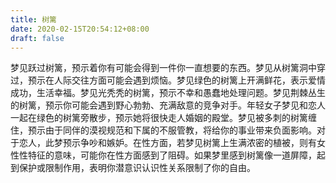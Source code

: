 ```yaml
---
title: 树篱
date: 2020-02-15T20:54:12+08:00
draft: false
---
```


梦见跃过树篱，预示着你有可能会得到一件你一直想要的东西。梦见从树篱洞中穿过，预示在人际交往方面可能会遇到烦恼。梦见绿色的树篱上开满鲜花，表示爱情成功，生活幸福。梦见光秃秃的树篱，预示不幸和愚蠢地处理问题。梦见荆棘丛生的树篱，预示你可能会遇到野心勃勃、充满敌意的竞争对手。年轻女子梦见和恋人一起在绿色的树篱旁散步，预示她将很快走人婚姻的殿堂。梦见被多刺的树篱缠住，预示由于同伴的漠视规范和下属的不服管教，将给你的事业带来负面影响。对于恋人，此梦预示争吵和嫉妒。在性方面，若梦见树篱上生满浓密的植被，则有女性性特征的意味，可能你在性方面感到了阻碍。如果梦里感到树篱像一道屏障，起到保护或限制作用，表明你潜意识认识性关系限制了你的自由。